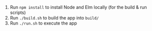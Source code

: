 1. Run `npm install` to install Node and Elm locally (for the build & run scripts)
2. Run `./build.sh` to build the app into `build/`
3. Run `./run.sh` to execute the app
